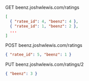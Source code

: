 GET beenz.joshwlewis.com/ratings

```json
[
  { "ratee_id": 4, "beenz": 4 },
  { "ratee_id": 1, "beenz": 2 },
  ...
]
```

POST beenz.joshwlewis.com/ratings

```json
{ "ratee_id": 5, "beenz": 1 }
```

PUT beenz.joshwlewis.com/ratings/2

```json
{ "beenz": 3 }
```
